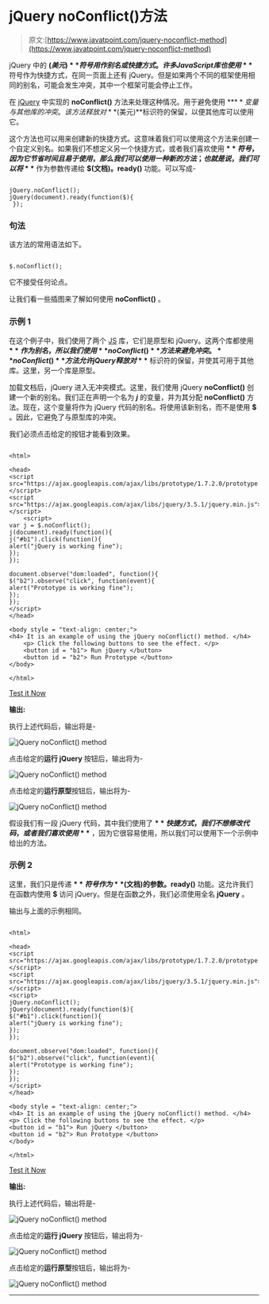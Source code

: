 # jQuery noConflict()方法

> 原文:[https://www.javatpoint.com/jquery-noconflict-method](https://www.javatpoint.com/jquery-noconflict-method)

jQuery 中的 **$(美元)**符号用作别名或快捷方式。许多 JavaScript 库也使用 **$** 符号作为快捷方式，在同一页面上还有 jQuery。但是如果两个不同的框架使用相同的别名，可能会发生冲突，其中一个框架可能会停止工作。

在 [jQuery](https://www.javatpoint.com/jquery-tutorial) 中实现的 **noConflict()** 方法来处理这种情况。用于避免使用 **$** 变量与其他库的冲突。该方法释放对 **$(美元)**标识符的保留，以便其他库可以使用它。

这个方法也可以用来创建新的快捷方式。这意味着我们可以使用这个方法来创建一个自定义别名。如果我们不想定义另一个快捷方式，或者我们喜欢使用 **$** 符号，因为它节省时间且易于使用，那么我们可以使用一种新的方法；也就是说，我们可以将 **$** 作为参数传递给 **$(文档)。ready()** 功能。可以写成-

```

jQuery.noConflict();
jQuery(document).ready(function($){
 });

```

### 句法

该方法的常用语法如下。

```

$.noConflict();

```

它不接受任何论点。

让我们看一些插图来了解如何使用 **noConflict()** 。

### 示例 1

在这个例子中，我们使用了两个 [JS](https://www.javatpoint.com/javascript-tutorial) 库，它们是原型和 jQuery。这两个库都使用 **$** 作为别名，所以我们使用 **noConflict()** 方法来避免冲突。 **noConflict()** 方法允许 jQuery 释放对 **$** 标识符的保留，并使其可用于其他库。这里，另一个库是原型。

加载文档后，jQuery 进入无冲突模式。这里，我们使用 jQuery **noConflict()** 创建一个新的别名。我们正在声明一个名为 ***j*** 的变量，并为其分配 **noConflict()** 方法。现在，这个变量将作为 jQuery 代码的别名。将使用该新别名，而不是使用 **$** 。因此，它避免了与原型库的冲突。

我们必须点击给定的按钮才能看到效果。

```

<html> 

<head> 
<script src="https://ajax.googleapis.com/ajax/libs/prototype/1.7.2.0/prototype.js"></script>
<script src="https://ajax.googleapis.com/ajax/libs/jquery/3.5.1/jquery.min.js"></script>
	<script> 
var j = $.noConflict();
j(document).ready(function(){
j("#b1").click(function(){
alert("jQuery is working fine");
});
});

document.observe("dom:loaded", function(){
$("b2").observe("click", function(event){
alert("Prototype is working fine");
});
});
</script>
</head> 

<body style = "text-align: center;"> 
<h4> It is an example of using the jQuery noConflict() method. </h4>
	<p> Click the following buttons to see the effect. </p>
	<button id = "b1"> Run jQuery </button> 
	<button id = "b2"> Run Prototype </button>
</body> 

</html> 

```

[Test it Now](https://www.javatpoint.com/oprweb/test.jsp?filename=jquery-noconflict-method1)

**输出:**

执行上述代码后，输出将是-

![jQuery noConflict() method](../Images/8814cba41b3144062c8865b16e811a01.png)

点击给定的**运行 jQuery** 按钮后，输出将为-

![jQuery noConflict() method](../Images/80b96f49756b6a6390fa34d1bb340989.png)

点击给定的**运行原型**按钮后，输出将为-

![jQuery noConflict() method](../Images/424256fca637ae1e6007ecaaae02e414.png)

假设我们有一段 jQuery 代码，其中我们使用了 **$** 快捷方式，我们不想修改代码，或者我们喜欢使用 **$** ，因为它很容易使用，所以我们可以使用下一个示例中给出的方法。

### 示例 2

这里，我们只是传递 **$** 符号作为 **$(文档)的参数。ready()** 功能。这允许我们在函数内使用 **$** 访问 jQuery。但是在函数之外，我们必须使用全名 **jQuery** 。

输出与上面的示例相同。

```

<html>

<head>
<script src="https://ajax.googleapis.com/ajax/libs/prototype/1.7.2.0/prototype.js"></script>
<script src="https://ajax.googleapis.com/ajax/libs/jquery/3.5.1/jquery.min.js"></script>
<script>
jQuery.noConflict();
jQuery(document).ready(function($){
$("#b1").click(function(){
alert("jQuery is working fine");
});
});

document.observe("dom:loaded", function(){
$("b2").observe("click", function(event){
alert("Prototype is working fine");
});
});
</script>
</head>

<body style = "text-align: center;">
<h4> It is an example of using the jQuery noConflict() method. </h4>
<p> Click the following buttons to see the effect. </p>
<button id = "b1"> Run jQuery </button>
<button id = "b2"> Run Prototype </button>
</body>

</html>

```

[Test it Now](https://www.javatpoint.com/oprweb/test.jsp?filename=jquery-noconflict-method2)

**输出:**

执行上述代码后，输出将是-

![jQuery noConflict() method](../Images/2e720285484d0e92f0b31bfcf33590e1.png)

点击给定的**运行 jQuery** 按钮后，输出将为-

![jQuery noConflict() method](../Images/d4321c01a7143f837b5ba75ae786790b.png)

点击给定的**运行原型**按钮后，输出将为-

![jQuery noConflict() method](../Images/8b1c083fec744926d4e1ad9b38caa814.png)

* * *